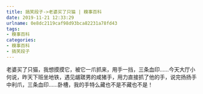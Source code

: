 ```yaml
---
title: 搞笑段子->老婆买了只猫 | 糗事百科
date: 2019-11-21 12:33:29
urlname: 0e8dc2119caf98d93bca82231a78fd43
tags: 
- 糗事百科
categories:
- 糗事百科
- 搞笑段子
---
```

老婆买了只猫，我想摸摸它，被它一爪抓来，用手一挡，三条血印……今天大厅小何说，昨天下班坐地铁，遇见龌蹉男的咸猪手，用力直接抓了他的手，说完扬扬手中利爪，三条血印……卧槽，我的手特么藏也不是不藏也不是！


